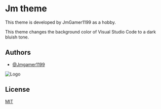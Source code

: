 # Jm theme

This theme is developed by JmGamer1199 as a hobby.

This theme changes the background color of Visual Studio Code to a dark bluish tone.


## Authors

- [@Jmgamer1199](https://jmgamer1199.github.io/)


![Logo](https://jmgamer1199.gallerycdn.vsassets.io/extensions/jmgamer1199/122290219)


## License

[MIT](https://github.com/jmgamer1199/JmTheme-VsCode/blob/main/LICENSE.txt)

